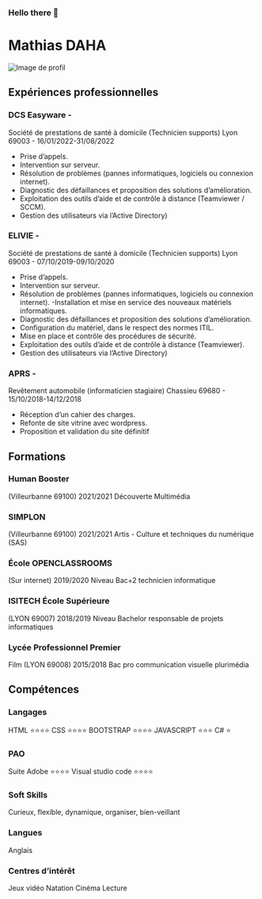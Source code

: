 ### Hello there 👋

# Mathias DAHA
![Image de profil](image_de_profil.png)

## Expériences professionnelles
###     DCS Easyware -
Société de prestations de santé à domicile (Technicien supports)
Lyon 69003 - 16/01/2022-31/08/2022
- Prise d’appels.
- Intervention sur serveur.
- Résolution de problèmes (pannes informatiques, logiciels ou connexion internet).
- Diagnostic des défaillances et proposition des solutions d’amélioration.
- Exploitation des outils d’aide et de contrôle à distance (Teamviewer / SCCM).
- Gestion des utilisateurs via l’Active Directory)

###     ELIVIE -
Société de prestations de santé à domicile (Technicien supports)
Lyon 69003 - 07/10/2019-09/10/2020
- Prise d’appels.
- Intervention sur serveur.
- Résolution de problèmes (pannes informatiques, logiciels ou connexion internet).
-Installation et mise en service des nouveaux matériels informatiques.
- Diagnostic des défaillances et proposition des solutions d’amélioration.
- Configuration du matériel, dans le respect des normes ITIL.
- Mise en place et contrôle des procédures de sécurité.
- Exploitation des outils d’aide et de contrôle à distance (Teamviewer).
- Gestion des utilisateurs via l’Active Directory)

###     APRS -
Revêtement automobile (informaticien stagiaire)
Chassieu 69680 - 15/10/2018-14/12/2018
- Réception d’un cahier des charges.
- Refonte de site vitrine avec wordpress.
- Proposition et validation du site définitif

## Formations

###     Human Booster
(Villeurbanne 69100)
2021/2021
Découverte Multimédia

###     SIMPLON
(Villeurbanne 69100)
2021/2021
Artis - Culture et techniques du numérique (SAS)

###     École OPENCLASSROOMS
(Sur internet)
2019/2020
Niveau Bac+2 technicien informatique

###     ISITECH École Supérieure
(LYON 69007)
2018/2019
Niveau Bachelor responsable de projets informatiques

###     Lycée Professionnel Premier
Film (LYON 69008)
2015/2018
Bac pro communication visuelle plurimédia

## Compétences

### Langages
HTML ⭐⭐⭐⭐
CSS ⭐⭐⭐⭐
BOOTSTRAP ⭐⭐⭐⭐
JAVASCRIPT ⭐⭐⭐
C# ⭐

### PAO
Suite Adobe ⭐⭐⭐⭐
Visual studio code ⭐⭐⭐⭐

### Soft Skills
Curieux, flexible, dynamique, organiser, bien-veillant

### Langues
Anglais

### Centres d’intérêt
Jeux vidéo
Natation
Cinéma
Lecture


<!--
**MathiasDAHA/MathiasDAHA** is a ✨ _special_ ✨ repository because its `README.md` (this file) appears on your GitHub profile.

Here are some ideas to get you started:

- 🔭 I’m currently working on ...
- 🌱 I’m currently learning ...
- 👯 I’m looking to collaborate on ...
- 🤔 I’m looking for help with ...
- 💬 Ask me about ...
- 📫 How to reach me: ...
- 😄 Pronouns: ...
- ⚡ Fun fact: ...
-->
